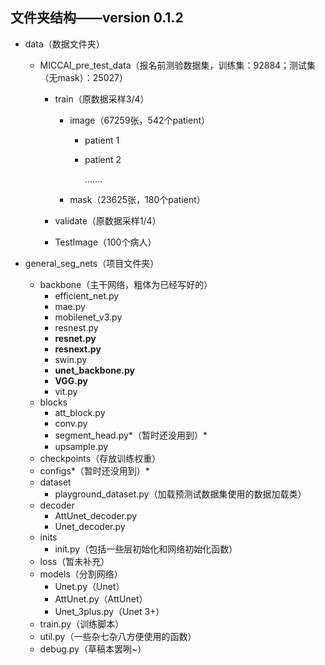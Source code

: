 ## 文件夹结构——version 0.1.2

- data（数据文件夹）

  - MICCAI_pre_test_data（报名前测验数据集，训练集：92884；测试集（无mask）：25027）

    - train（原数据采样3/4）

      - image（67259张，542个patient）

        - patient 1

        - patient 2

          .......

      - mask（23625张，180个patient）

    - validate（原数据采样1/4）

    - TestImage（100个病人）

- general_seg_nets（项目文件夹）

  - backbone（主干网络，粗体为已经写好的）
    - efficient_net.py
    - mae.py
    - mobilenet_v3.py
    - resnest.py
    - **resnet.py**
    - **resnext.py**
    - swin.py
    - **unet_backbone.py**
    - **VGG.py**
    - vit.py
  - blocks
    - att_block.py
    - conv.py
    - segment_head.py*（暂时还没用到）*
    - upsample.py
  - checkpoints（存放训练权重）
  - configs*（暂时还没用到）*
  - dataset
    - playground_dataset.py（加载预测试数据集使用的数据加载类）
  - decoder
    - AttUnet_decoder.py
    - Unet_decoder.py
  - inits
    - init.py（包括一些层初始化和网络初始化函数）
  - loss（暂未补充）
  - models（分割网络）
    - Unet.py（Unet）
    - AttUnet.py（AttUnet）
    - Unet_3plus.py（Unet 3+）
  - train.py（训练脚本）
  - util.py（一些杂七杂八方便使用的函数）
  - debug.py（草稿本罢咧~）

​	